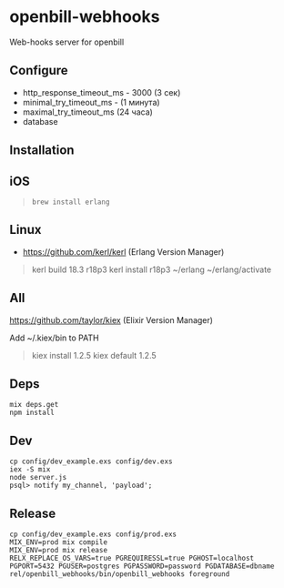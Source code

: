 # openbill-webhooks

Web-hooks server for openbill


## Configure

* http_response_timeout_ms - 3000 (3 сек)
* minimal_try_timeout_ms - (1 минута)
* maximal_try_timeout_ms (24 часа)
* database

## Installation

## iOS

> `brew install erlang`


## Linux

* https://github.com/kerl/kerl (Erlang Version Manager)
> kerl build 18.3 r18p3
> kerl install r18p3 ~/erlang
> ~/erlang/activate

## All

https://github.com/taylor/kiex (Elixir Version Manager)

Add ~/.kiex/bin to PATH

> kiex install 1.2.5
> kiex default 1.2.5

## Deps
```
mix deps.get
npm install
```

## Dev
```
cp config/dev_example.exs config/dev.exs
iex -S mix
node server.js
psql> notify my_channel, 'payload';
```

## Release
```
cp config/dev_example.exs config/prod.exs
MIX_ENV=prod mix compile
MIX_ENV=prod mix release
RELX_REPLACE_OS_VARS=true PGREQUIRESSL=true PGHOST=localhost PGPORT=5432 PGUSER=postgres PGPASSWORD=password PGDATABASE=dbname rel/openbill_webhooks/bin/openbill_webhooks foreground
```
